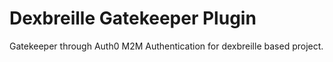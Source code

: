 # Dexbreille Gatekeeper Plugin

Gatekeeper through Auth0 M2M Authentication for dexbreille based project.
